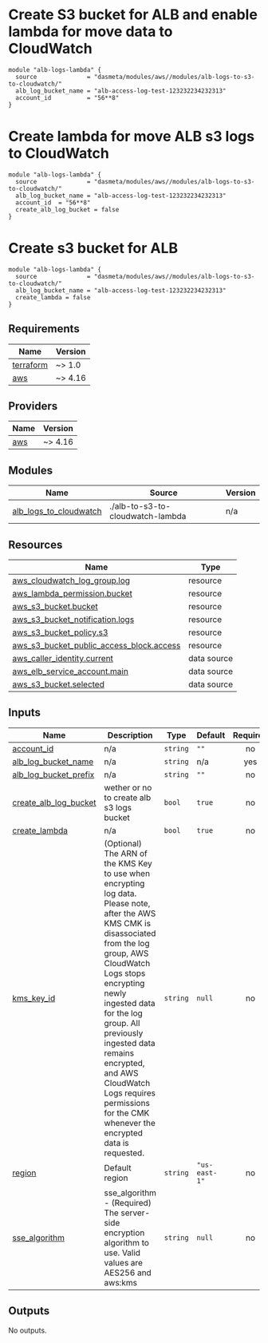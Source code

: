 # Create S3 bucket for ALB and enable lambda for move data to CloudWatch

```
module "alb-logs-lambda" {
  source              = "dasmeta/modules/aws//modules/alb-logs-to-s3-to-cloudwatch/"
  alb_log_bucket_name = "alb-access-log-test-123232234232313"
  account_id          = "56**8"
}

```

# Create lambda for move ALB s3 logs to CloudWatch

```
module "alb-logs-lambda" {
  source              = "dasmeta/modules/aws//modules/alb-logs-to-s3-to-cloudwatch/"
  alb_log_bucket_name = "alb-access-log-test-123232234232313"
  account_id  = "56**8"
  create_alb_log_bucket = false
}
```

# Create s3 bucket for ALB

```
module "alb-logs-lambda" {
  source              = "dasmeta/modules/aws//modules/alb-logs-to-s3-to-cloudwatch/"
  alb_log_bucket_name = "alb-access-log-test-123232234232313"
  create_lambda = false
}
```

<!-- BEGINNING OF PRE-COMMIT-TERRAFORM DOCS HOOK -->
## Requirements

| Name | Version |
|------|---------|
| <a name="requirement_terraform"></a> [terraform](#requirement\_terraform) | ~> 1.0 |
| <a name="requirement_aws"></a> [aws](#requirement\_aws) | ~> 4.16 |

## Providers

| Name | Version |
|------|---------|
| <a name="provider_aws"></a> [aws](#provider\_aws) | ~> 4.16 |

## Modules

| Name | Source | Version |
|------|--------|---------|
| <a name="module_alb_logs_to_cloudwatch"></a> [alb\_logs\_to\_cloudwatch](#module\_alb\_logs\_to\_cloudwatch) | ./alb-to-s3-to-cloudwatch-lambda | n/a |

## Resources

| Name | Type |
|------|------|
| [aws_cloudwatch_log_group.log](https://registry.terraform.io/providers/hashicorp/aws/latest/docs/resources/cloudwatch_log_group) | resource |
| [aws_lambda_permission.bucket](https://registry.terraform.io/providers/hashicorp/aws/latest/docs/resources/lambda_permission) | resource |
| [aws_s3_bucket.bucket](https://registry.terraform.io/providers/hashicorp/aws/latest/docs/resources/s3_bucket) | resource |
| [aws_s3_bucket_notification.logs](https://registry.terraform.io/providers/hashicorp/aws/latest/docs/resources/s3_bucket_notification) | resource |
| [aws_s3_bucket_policy.s3](https://registry.terraform.io/providers/hashicorp/aws/latest/docs/resources/s3_bucket_policy) | resource |
| [aws_s3_bucket_public_access_block.access](https://registry.terraform.io/providers/hashicorp/aws/latest/docs/resources/s3_bucket_public_access_block) | resource |
| [aws_caller_identity.current](https://registry.terraform.io/providers/hashicorp/aws/latest/docs/data-sources/caller_identity) | data source |
| [aws_elb_service_account.main](https://registry.terraform.io/providers/hashicorp/aws/latest/docs/data-sources/elb_service_account) | data source |
| [aws_s3_bucket.selected](https://registry.terraform.io/providers/hashicorp/aws/latest/docs/data-sources/s3_bucket) | data source |

## Inputs

| Name | Description | Type | Default | Required |
|------|-------------|------|---------|:--------:|
| <a name="input_account_id"></a> [account\_id](#input\_account\_id) | n/a | `string` | `""` | no |
| <a name="input_alb_log_bucket_name"></a> [alb\_log\_bucket\_name](#input\_alb\_log\_bucket\_name) | n/a | `string` | n/a | yes |
| <a name="input_alb_log_bucket_prefix"></a> [alb\_log\_bucket\_prefix](#input\_alb\_log\_bucket\_prefix) | n/a | `string` | `""` | no |
| <a name="input_create_alb_log_bucket"></a> [create\_alb\_log\_bucket](#input\_create\_alb\_log\_bucket) | wether or no to create alb s3 logs bucket | `bool` | `true` | no |
| <a name="input_create_lambda"></a> [create\_lambda](#input\_create\_lambda) | n/a | `bool` | `true` | no |
| <a name="input_kms_key_id"></a> [kms\_key\_id](#input\_kms\_key\_id) | (Optional) The ARN of the KMS Key to use when encrypting log data. Please note, after the AWS KMS CMK is disassociated from the log group, AWS CloudWatch Logs stops encrypting newly ingested data for the log group. All previously ingested data remains encrypted, and AWS CloudWatch Logs requires permissions for the CMK whenever the encrypted data is requested. | `string` | `null` | no |
| <a name="input_region"></a> [region](#input\_region) | Default region | `string` | `"us-east-1"` | no |
| <a name="input_sse_algorithm"></a> [sse\_algorithm](#input\_sse\_algorithm) | sse\_algorithm - (Required) The server-side encryption algorithm to use. Valid values are AES256 and aws:kms | `string` | `null` | no |

## Outputs

No outputs.
<!-- END OF PRE-COMMIT-TERRAFORM DOCS HOOK -->
